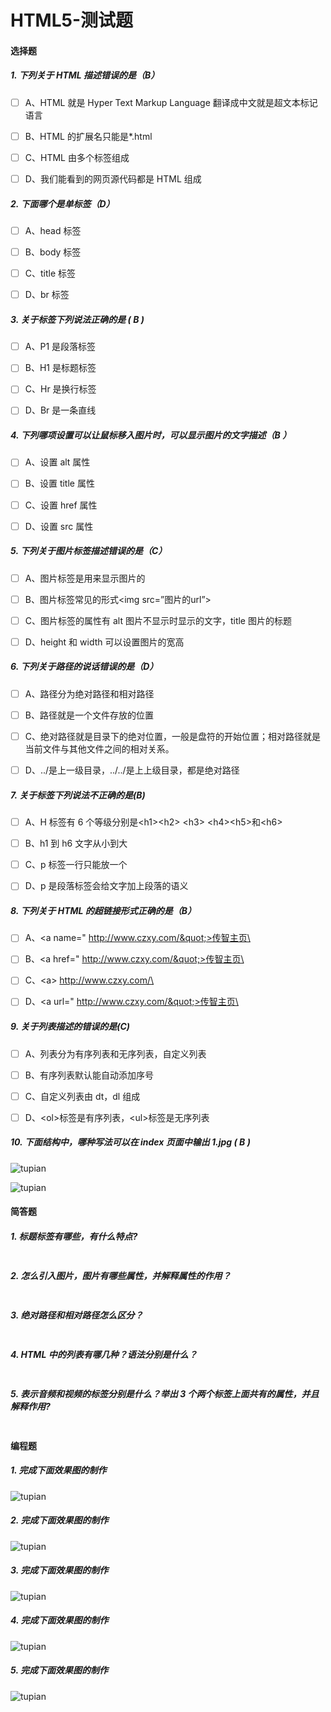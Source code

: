 # HTML5-测试题

#### 选择题

##### 1. 下列关于 HTML 描述错误的是（B）

- [ ] A、HTML 就是 Hyper Text Markup Language 翻译成中文就是超文本标记语言

- [ ] B、HTML 的扩展名只能是\*.html
- [ ] C、HTML 由多个标签组成
- [ ] D、我们能看到的网页源代码都是 HTML 组成

##### 2. 下面哪个是单标签（D）

- [ ] A、head 标签

- [ ] B、body 标签
- [ ] C、title 标签
- [ ] D、br 标签

##### 3. 关于标签下列说法正确的是 ( B )

- [ ] A、P1 是段落标签

- [ ] B、H1 是标题标签
- [ ] C、Hr 是换行标签
- [ ] D、Br 是一条直线

##### 4. 下列哪项设置可以让鼠标移入图片时，可以显示图片的文字描述（B ）

- [ ] A、设置 alt 属性

- [ ] B、设置 title 属性
- [ ] C、设置 href 属性
- [ ] D、设置 src 属性

##### 5. 下列关于图片标签描述错误的是（C）

- [ ] A、图片标签是用来显示图片的

- [ ] B、图片标签常见的形式\<img src=”图片的url”>
- [ ] C、图片标签的属性有 alt 图片不显示时显示的文字，title 图片的标题
- [ ] D、height 和 width 可以设置图片的宽高

##### 6. 下列关于路径的说话错误的是（D）

- [ ] A、路径分为绝对路径和相对路径

- [ ] B、路径就是一个文件存放的位置
- [ ] C、绝对路径就是目录下的绝对位置，一般是盘符的开始位置；相对路径就是当前文件与其他文件之间的相对关系。
- [ ] D、../是上一级目录，../../是上上级目录，都是绝对路径

##### 7. 关于标签下列说法不正确的是(B)

- [ ] A、H 标签有 6 个等级分别是\<h1>\<h2> \<h3> \<h4>\<h5>和\<h6>

- [ ] B、h1 到 h6 文字从小到大
- [ ] C、p 标签一行只能放一个
- [ ] D、p 是段落标签会给文字加上段落的语义

##### 8. 下列关于 HTML 的超链接形式正确的是（B）

- [ ] A、<a name=" http://www.czxy.com/&quot;>传智主页\</a>

- [ ] B、<a href=" http://www.czxy.com/&quot;>传智主页\</a>
- [ ] C、\<a> http://www.czxy.com/\</a>
- [ ] D、<a url=" http://www.czxy.com/&quot;>传智主页\</a>

##### 9. 关于列表描述的错误的是(C)

- [ ] A、列表分为有序列表和无序列表，自定义列表

- [ ] B、有序列表默认能自动添加序号
- [ ] C、自定义列表由 dt，dl 组成
- [ ] D、\<ol>标签是有序列表，\<ul>标签是无序列表

##### 10. 下面结构中，哪种写法可以在 index 页面中输出 1.jpg ( B )

![tupian](./assets/1.png)

![tupian](./assets/2.png)

#### 简答题

##### 1. 标题标签有哪些，有什么特点?

```js

```

##### 2. 怎么引入图片，图片有哪些属性，并解释属性的作用？

```js

```

##### 3. 绝对路径和相对路径怎么区分？

```js

```

##### 4. HTML 中的列表有哪几种？语法分别是什么？

```js

```

##### 5. 表示音频和视频的标签分别是什么？举出 3 个两个标签上面共有的属性，并且解释作用?

```js

```

#### 编程题

##### 1. 完成下面效果图的制作

![tupian](./assets/b1效果图.png)

##### 2. 完成下面效果图的制作

![tupian](./assets/b2效果图.png)



##### 3. 完成下面效果图的制作

![tupian](./assets/b3效果图.png)

##### 4. 完成下面效果图的制作

![tupian](./assets/b4效果图.jpg)

##### 5. 完成下面效果图的制作

![tupian](./assets/b5效果图.png)
